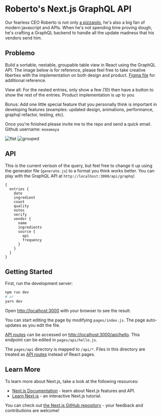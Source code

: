 # Roberto's Next.js GraphQL API

Our fearless CEO Roberto is not only [a pizzaiolo](https://github.com/monographhq/robertos/blob/main/README.md#roberto-il-pizzaiolo-), he's also a big fan of modern javascript and APIs. When he's not spending time proving dough, he's crafting a GraphQL backend to handle all the update madness that his vendors send him.

## Problemo

Build a sortable, nestable, groupable table view in React using the GraphQL API. The image below is for reference, please feel free to take creative liberties with the implementation on both design and product. [Figma file](https://www.figma.com/file/dmMcy9QvRHpWaxrOEQQrbG/Robertos-Dashboard?node-id=8%3A509) for additional reference. 

View all: For the nested entries, only show a few (10) then have a button to show the rest of the entries. Product implementation is up to you

Bonus: Add one little special feature that you personally think is important in developing features (examples: updated design, animations, performance, graphql refactor, testing, etc).

Once you're finished please invite me to the repo and send a quick email. Github username: `moeamaya`

![flat](https://user-images.githubusercontent.com/1373293/124149320-521a8380-da45-11eb-827b-7eae897ad87b.jpg)
![grouped](https://user-images.githubusercontent.com/1373293/124194357-4945a400-da7d-11eb-98be-9ae4e8bb1015.jpg)




## API
This is the current verison of the query, but feel free to change it up using the generator file (`generate.js`) to a format you think works better. You can play with the GraphQL API at `http://localhost:3000/api/graphql`

```
{
  entries {
    date
    ingredient
    count
    quality
    notes
    verify
    vendor {
      name
      ingredients
      source {
        api
        frequency
      }
    }
  }
}
```

## Getting Started

First, run the development server:

```bash
npm run dev
# or
yarn dev
```

Open [http://localhost:3000](http://localhost:3000) with your browser to see the result.

You can start editing the page by modifying `pages/index.js`. The page auto-updates as you edit the file.

[API routes](https://nextjs.org/docs/api-routes/introduction) can be accessed on [http://localhost:3000/api/hello](http://localhost:3000/api/hello). This endpoint can be edited in `pages/api/hello.js`.

The `pages/api` directory is mapped to `/api/*`. Files in this directory are treated as [API routes](https://nextjs.org/docs/api-routes/introduction) instead of React pages.

## Learn More

To learn more about Next.js, take a look at the following resources:

- [Next.js Documentation](https://nextjs.org/docs) - learn about Next.js features and API.
- [Learn Next.js](https://nextjs.org/learn) - an interactive Next.js tutorial.

You can check out [the Next.js GitHub repository](https://github.com/vercel/next.js/) - your feedback and contributions are welcome!
